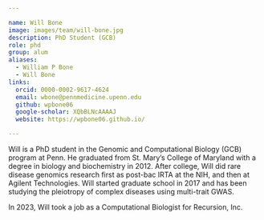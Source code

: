 ```yaml
---

name: Will Bone
image: images/team/will-bone.jpg
description: PhD Student (GCB)
role: phd
group: alum
aliases:
  - William P Bone
  - Will Bone
links:
  orcid: 0000-0002-9617-4624
  email: wbone@pennmedicine.upenn.edu
  github: wpbone06
  google-scholar: XQbBLNcAAAAJ
  website: https://wpbone06.github.io/

---
```


Will is a PhD student in the Genomic and Computational Biology (GCB) program at Penn. He graduated from St. Mary’s College of Maryland with a degree in biology and biochemistry in 2012. After college, Will did rare disease genomics research first as post-bac IRTA at the NIH, and then at Agilent Technologies. Will started graduate school in 2017 and has been studying the pleiotropy of complex diseases using multi-trait GWAS.

In 2023, Will took a job as a Computational Biologist for Recursion, Inc.
